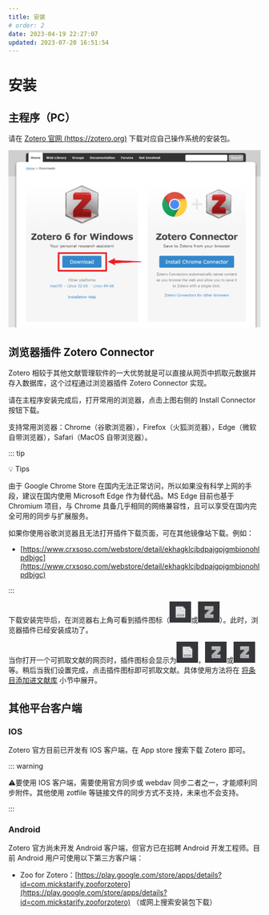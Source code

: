 ```yaml
---
title: 安装
# order: 2
date: 2023-04-19 22:27:07
updated: 2023-07-20 16:51:54
---
```


# 安装

## 主程序（PC）

请在 [Zotero 官网 (https://zotero.org)](https://zotero.org) 下载对应自己操作系统的安装包。

![image.png](../../assets/image-下载Zotero.png)

## 浏览器插件 Zotero Connector

Zotero 相较于其他文献管理软件的一大优势就是可以直接从网页中抓取元数据并存入数据库，这个过程通过浏览器插件 Zotero Connector 实现。

请在主程序安装完成后，打开常用的浏览器，点击上图右侧的 Install Connector 按钮下载。

支持常用浏览器：Chrome（谷歌浏览器），Firefox（火狐浏览器），Edge（微软自带浏览器），Safari（MacOS 自带浏览器）。

::: tip

💡 Tips

由于 Google Chrome Store 在国内无法正常访问，所以如果没有科学上网的手段，建议在国内使用 Microsoft Edge 作为替代品。MS Edge 目前也基于 Chromium 项目，与 Chrome 具备几乎相同的网络兼容性，且可以享受在国内完全可用的同步与扩展服务。

如果你使用谷歌浏览器且无法打开插件下载页面，可在其他镜像站下载。例如：

- [https://www.crxsoso.com/webstore/detail/ekhagklcjbdpajgpjgmbionohlpdbjgc](https://www.crxsoso.com/webstore/detail/ekhagklcjbdpajgpjgmbionohlpdbjgc)

:::

下载安装完毕后，在浏览器右上角可看到插件图标（![icon-connector-document.png](../../assets/icon-connector-document.png)或![image.png](../../assets/icon-connertor-zotero.png)）。此时，浏览器插件已经安装成功了。

当你打开一个可抓取文献的网页时，插件图标会显示为![icon-connector-document.png](../../assets/icon-connector-document.png)，![image.png](../../assets/icon-connertor-zotero.png)或![image.png](../../assets/icon-connertor-zotero.png)等。稍后当我们设置完成，点击插件图标即可抓取文献。具体使用方法将在 [将条目添加进文献库](https://zotero.yuque.com/staff-gkhviy/zotero/lx3yts?view=doc_embed) 小节中展开。

## 其他平台客户端

### IOS

Zotero 官方目前已开发有 IOS 客户端，在 App store 搜索下载 Zotero 即可。

::: warning

⚠️要使用 IOS 客户端，需要使用官方同步或 webdav 同步二者之一，才能顺利同步附件。其他使用 zotfile 等链接文件的同步方式不支持，未来也不会支持。

:::

### Android

Zotero 官方尚未开发 Android 客户端，但官方已在招聘 Android 开发工程师。目前 Android 用户可使用以下第三方客户端：

- Zoo for Zotero：[https://play.google.com/store/apps/details?id=com.mickstarify.zooforzotero](https://play.google.com/store/apps/details?id=com.mickstarify.zooforzotero) （或网上搜索安装包下载）
